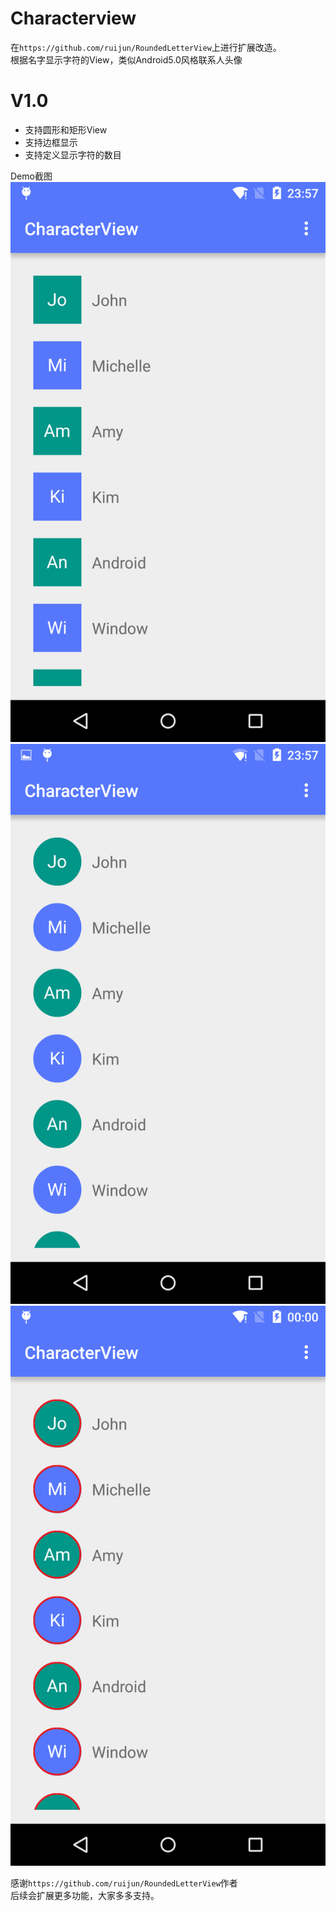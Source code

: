 # Characterview

在`https://github.com/ruijun/RoundedLetterView`上进行扩展改造。  
根据名字显示字符的View，类似Android5.0风格联系人头像

V1.0
========
* 支持圆形和矩形View
* 支持边框显示
* 支持定义显示字符的数目


Demo截图
![矩形](/Screenshots/screenshot1.png)  
![圆形](/Screenshots/screenshot2.png)  
![圆形带边框](/Screenshots/screenshot3.png)  


感谢`https://github.com/ruijun/RoundedLetterView`作者  
后续会扩展更多功能，大家多多支持。
